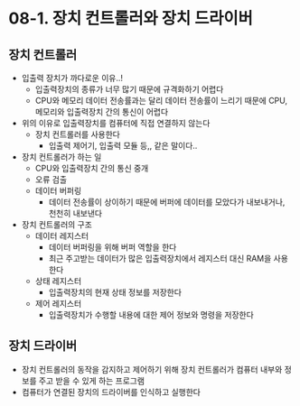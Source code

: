 # 08-1. 장치 컨트롤러와 장치 드라이버

## 장치 컨트롤러

- 입출력 장치가 까다로운 이유..!
  - 입출력장치의 종류가 너무 많기 때문에 규격화하기 어렵다
  - CPU와 메모리 데이터 전송률과는 달리 데이터 전송률이 느리기 때문에 CPU, 메모리와 입출력장치 간의 통신이 어렵다
- 위의 이유로 입출력장치를 컴퓨터에 직접 연결하지 않는다
  - 장치 컨트롤러를 사용한다
    - 입출력 제어기, 입출력 모듈 등,, 같은 말이다..
- 장치 컨트롤러가 하는 일
  - CPU와 입출력장치 간의 통신 중개
  - 오류 검출
  - 데이터 버퍼링
    - 데이터 전송률이 상이하기 때문에 버퍼에 데이터를 모았다가 내보내거나, 천천히 내보낸다
- 장치 컨트롤러의 구조
  - 데이터 레지스터
    - 데이터 버퍼링을 위해 버퍼 역할을 한다
    - 최근 주고받는 데이터가 많은 입출력장치에서 레지스터 대신 RAM을 사용한다
  - 상태 레지스터
    - 입출력장치의 현재 상태 정보를 저장한다
  - 제어 레지스터
    - 입출력장치가 수행할 내용에 대한 제어 정보와 명령을 저장한다

## 장치 드라이버

- 장치 컨트롤러의 동작을 감지하고 제어하기 위해 장치 컨트롤러가 컴퓨터 내부와 정보를 주고 받을 수 있게 하는 프로그램
- 컴퓨터가 연결된 장치의 드라이버를 인식하고 실행한다
